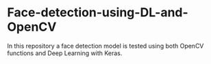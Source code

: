# Face-detection-using-DL-and-OpenCV
In this repository a face detection model is tested using both OpenCV functions and Deep Learning with Keras.
